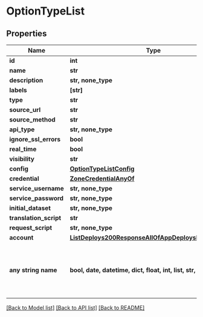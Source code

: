 # OptionTypeList


## Properties
Name | Type | Description | Notes
------------ | ------------- | ------------- | -------------
**id** | **int** |  | [optional] 
**name** | **str** |  | [optional] 
**description** | **str, none_type** |  | [optional] 
**labels** | **[str]** |  | [optional] 
**type** | **str** |  | [optional] 
**source_url** | **str** |  | [optional] 
**source_method** | **str** |  | [optional] 
**api_type** | **str, none_type** |  | [optional] 
**ignore_ssl_errors** | **bool** |  | [optional] 
**real_time** | **bool** |  | [optional] 
**visibility** | **str** |  | [optional] 
**config** | [**OptionTypeListConfig**](OptionTypeListConfig.md) |  | [optional] 
**credential** | [**ZoneCredentialAnyOf**](ZoneCredentialAnyOf.md) |  | [optional] 
**service_username** | **str, none_type** |  | [optional] 
**service_password** | **str, none_type** |  | [optional] 
**initial_dataset** | **str, none_type** |  | [optional] 
**translation_script** | **str** |  | [optional] 
**request_script** | **str, none_type** |  | [optional] 
**account** | [**ListDeploys200ResponseAllOfAppDeploysInnerInstance**](ListDeploys200ResponseAllOfAppDeploysInnerInstance.md) |  | [optional] 
**any string name** | **bool, date, datetime, dict, float, int, list, str, none_type** | any string name can be used but the value must be the correct type | [optional]

[[Back to Model list]](../README.md#documentation-for-models) [[Back to API list]](../README.md#documentation-for-api-endpoints) [[Back to README]](../README.md)


